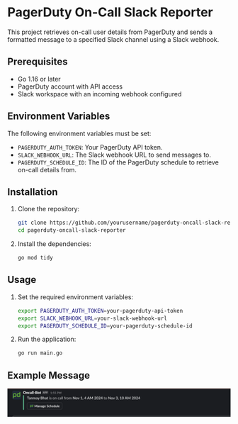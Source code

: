 # PagerDuty On-Call Slack Reporter

This project retrieves on-call user details from PagerDuty and sends a formatted message to a specified Slack channel using a Slack webhook.

## Prerequisites

- Go 1.16 or later
- PagerDuty account with API access
- Slack workspace with an incoming webhook configured

## Environment Variables

The following environment variables must be set:

- `PAGERDUTY_AUTH_TOKEN`: Your PagerDuty API token.
- `SLACK_WEBHOOK_URL`: The Slack webhook URL to send messages to.
- `PAGERDUTY_SCHEDULE_ID`: The ID of the PagerDuty schedule to retrieve on-call details from.

## Installation

1. Clone the repository:

   ```sh
   git clone https://github.com/yourusername/pagerduty-oncall-slack-reporter.git
   cd pagerduty-oncall-slack-reporter

2. Install the dependencies:

   ```sh
   go mod tidy
   ```

## Usage

1. Set the required environment variables:

   ```sh
   export PAGERDUTY_AUTH_TOKEN=your-pagerduty-api-token
   export SLACK_WEBHOOK_URL=your-slack-webhook-url
   export PAGERDUTY_SCHEDULE_ID=your-pagerduty-schedule-id
   ```

2. Run the application:

   ```sh
   go run main.go
   ```

## Example Message

![Slack Message](slack-message.png)